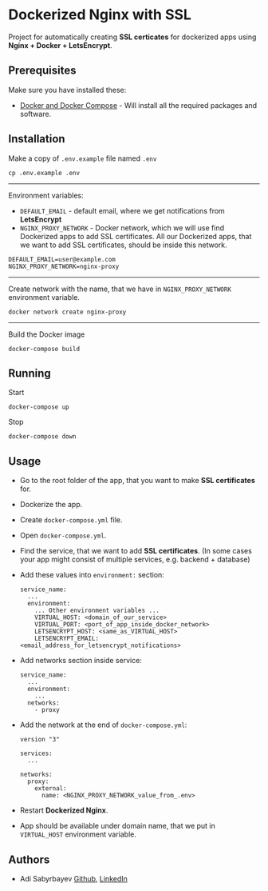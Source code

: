 # Dockerized Nginx with SSL

Project for automatically creating **SSL certicates** for dockerized apps using **Nginx + Docker + LetsEncrypt**.

## Prerequisites

Make sure you have installed these:
- [Docker and Docker Compose](https://phoenixnap.com/kb/install-docker-compose-on-ubuntu-20-04) - Will install all the required packages and software.

## Installation

Make a copy of `.env.example` file named `.env`

```shell script
cp .env.example .env
```

---

Environment variables:
- `DEFAULT_EMAIL` - default email, where we get notifications from **LetsEncrypt**
- `NGINX_PROXY_NETWORK` - Docker network, which we will use find Dockerized apps to add SSL certificates. All our Dockerized apps, that we want to add SSL certificates, should be inside this network.

```dotenv
DEFAULT_EMAIL=user@example.com
NGINX_PROXY_NETWORK=nginx-proxy
```

---

Create network with the name, that we have in `NGINX_PROXY_NETWORK` environment variable.

```shell script
docker network create nginx-proxy
```

---

Build the Docker image

```shell script
docker-compose build
```

## Running

Start
```
docker-compose up
```

Stop
```
docker-compose down
```

## Usage

- Go to the root folder of the app, that you want to make **SSL certificates** for.
- Dockerize the app. 
- Create `docker-compose.yml` file.
- Open `docker-compose.yml`.
- Find the service, that we want to add **SSL certificates**. (In some cases your app might consist of multiple services, e.g. backend + database)
- Add these values into `environment:` section:

    ```
    service_name:
      ...
      environment:
        ... Other environment variables ...
        VIRTUAL_HOST: <domain_of_our_service>
        VIRTUAL_PORT: <port_of_app_inside_docker_network>
        LETSENCRYPT_HOST: <same_as_VIRTUAL_HOST>
        LETSENCRYPT_EMAIL: <email_address_for_letsencrypt_notifications>
    ```

- Add networks section inside service:

    ```
    service_name:
      ...
      environment:
        ...
      networks:
        - proxy
    ```

- Add the network at the end of `docker-compose.yml`:

    ```
    version "3"

    services:
      ...

    networks:
      proxy:
        external:
          name: <NGINX_PROXY_NETWORK_value_from_.env>
    ```

- Restart **Dockerized Nginx**.
- App should be available under domain name, that we put in `VIRTUAL_HOST` environment variable.

## Authors
- Adi Sabyrbayev [Github](https://github.com/madrigals1), [LinkedIn](https://www.linkedin.com/in/madrigals1/)
